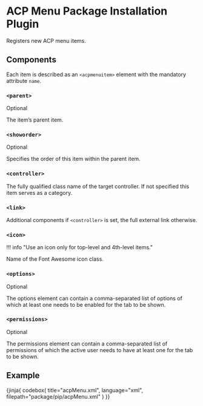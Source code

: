 # ACP Menu Package Installation Plugin

Registers new ACP menu items.

## Components

Each item is described as an `<acpmenuitem>` element with the mandatory attribute `name`.

### `<parent>`

<span class="label label-info">Optional</span>

The item’s parent item.

### `<showorder>`

<span class="label label-info">Optional</span>

Specifies the order of this item within the parent item.

### `<controller>`

The fully qualified class name of the target controller.
If not specified this item serves as a category.

### `<link>`

Additional components if `<controller>` is set,
the full external link otherwise.

### `<icon>`

!!! info "Use an icon only for top-level and 4th-level items."

Name of the Font Awesome icon class.

### `<options>`

<span class="label label-info">Optional</span>

The options element can contain a comma-separated list of options of which at least one needs to be enabled for the tab to be shown.

### `<permissions>`

<span class="label label-info">Optional</span>

The permissions element can contain a comma-separated list of permissions of which the active user needs to have at least one for the tab to be shown.

## Example

{jinja{ codebox(
  title="acpMenu.xml",
  language="xml",
  filepath="package/pip/acpMenu.xml"
) }}
